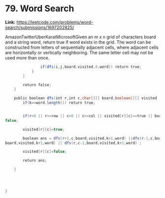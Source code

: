 # 79. Word Search

**Link:** https://leetcode.com/problems/word-search/submissions/1697202825/

AmazonTwitterUberKaratMicrosoftGiven an m x n grid of characters board and a string word, return true if word exists in the grid. The word can be constructed from letters of sequentially adjacent cells, where adjacent cells are horizontally or vertically neighboring. The same letter cell may not be used more than once.

```java
                if(dfs(i,j,board,visited,0,word)) return true;
            }
        }

        return false;
    }

    public boolean dfs(int r,int c,char[][] board,boolean[][] visited , int k, String word){
        if(k==word.length()) return true;


        if(r<0 || r>=row || c<0 || c>=col || visited[r][c]==true || board[r][c]!=word.charAt(k)) return 
false;

        visited[r][c]=true;

        boolean ans = dfs(r+1,c,board,visited,k+1,word) ||dfs(r-1,c,board,visited,k+1,word) ||dfs(r,c+1,
board,visited,k+1,word) || dfs(r,c-1,board,visited,k+1,word) ;

        visited[r][c]=false;

        return ans;

    }




}
```
